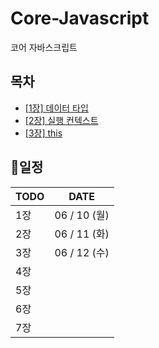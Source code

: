 # Core-Javascript

코어 자바스크립트

## 목차

- [[1장] 데이터 타입](./[01장]%20데이터%20타입/01.md)
- [[2장] 실행 컨텍스트](./[02장]%20실행컨텍스트/02.md)
- [[3장] this](./[03장]%20this/03.md)

## 📅일정

| TODO | DATE         |
| ---- | ------------ |
| 1장  | 06 / 10 (월) |
| 2장  | 06 / 11 (화) |
| 3장  | 06 / 12 (수) |
| 4장  |              |
| 5장  |              |
| 6장  |              |
| 7장  |              |
